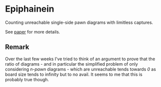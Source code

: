 # Epiphainein

Counting unreachable single-side pawn diagrams with limitless captures.

See [paper](https://arxiv.org/pdf/2202.00428.pdf) for more details.

## Remark
Over the last few weeks I've tried to think of an argument to prove that the ratio of diagrams - and in particular the simplified problem of only considering <em>n-pawn</em> diagrams - which are unreachable tends towards <em>0</em> as board size tends to infinity but to no avail. It seems to me that this is probably true though.
